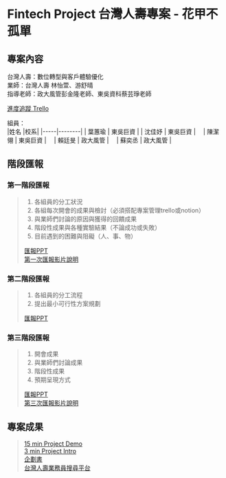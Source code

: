# Fintech Project 台灣人壽專案 - 花甲不孤單
## 專案內容
台灣人壽：數位轉型與客戶體驗優化  
業師：台灣人壽 林怡萱、游舒晴  
指導老師：政大風管彭金隆老師、東吳資科蔡芸琤老師 
 
[進度追蹤 Trello](https://trello.com/invite/b/gXAXC7Dl/857c34d91c57317b4b5b4baf330f0923/%E9%80%B2%E5%BA%A6%E8%BF%BD%E8%B9%A4)  


組員：  
|姓名 |校系|
|-----|--------|
| 葉蕙瑜 | 東吳巨資 | 
| 沈佳妤 | 東吳巨資 |　
| 陳潔翎 | 東吳巨資 |　
| 賴廷旻 | 政大風管 |　
| 蘇奕丞 | 政大風管 |
> 
## 階段匯報  
### 第一階段匯報  
> 1. 各組員的分工狀況  
> 2. 各組每次開會的成果與檢討（必須搭配專案管理trello或notion）  
> 3. 與業師們討論的原因與獲得的回饋成果  
> 4. 階段性成果與各種實驗結果（不論成功或失敗）  
> 5. 目前遇到的困難與阻礙（人、事、物） 
>
> [匯報PPT](https://drive.google.com/file/d/1_ZgxCqjD__lHtsoNMSbMR1x1ZPUgKVWF/view?usp=sharing)  
> [第一次匯報影片說明](https://youtu.be/RPFHPfakvGY)　　
> 
>
>
### 第二階段匯報  
> 1. 各組員的分工流程   
> 2. 提出最小可行性方案規劃 
> 
> [匯報PPT](https://drive.google.com/file/d/1MBJLSV7DR7zMfG3V5B2E9GALloaPVSoz/view?usp=sharing)  　
>
>
### 第三階段匯報  　　
> 1. 開會成果  
> 2. 與業師們討論成果
> 3. 階段性成果  
> 4. 預期呈現方式  
>  
> [匯報PPT](https://drive.google.com/file/d/1m1o6kFgrjPS7nh__U4hmACiq2hTrVF9E/view?usp=sharing)  
> [第三次匯報影片說明](https://youtu.be/QFGWaTFFZJw)
>
## 專案成果

> [15 min Project Demo](https://youtu.be/OSfNkZ1p7QU)  
> [3 min Project Intro]()  
> [企劃書]()  
> [台灣人壽業務員搜尋平台](https://main.d2lqp7kjdjujgo.amplifyapp.com/)
